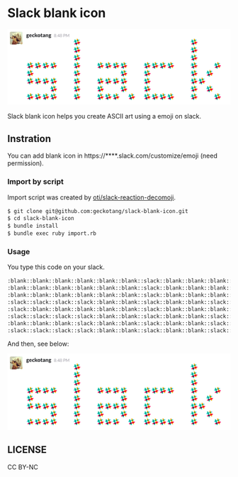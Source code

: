 # Slack blank icon

![](ss.png)

Slack blank icon helps you create ASCII art using a emoji on slack.

## Instration

You can add blank icon in https://****.slack.com/customize/emoji (need permission).

### Import by script

Import script was created by [oti/slack-reaction-decomoji](https://github.com/oti/slack-reaction-decomoji).

```sh
$ git clone git@github.com:geckotang/slack-blank-icon.git
$ cd slack-blank-icon
$ bundle install
$ bundle exec ruby import.rb
```

### Usage

You type this code on your slack.

```
:blank::blank::blank::blank::blank::blank::slack::blank::blank::blank::blank::blank::blank::blank::blank::blank::blank::blank::blank::blank::blank::slack:
:blank::blank::blank::blank::blank::blank::slack::blank::blank::blank::blank::blank::blank::blank::blank::blank::blank::blank::blank::blank::blank::slack:
:blank::blank::blank::blank::blank::blank::slack::blank::blank::blank::blank::blank::blank::blank::blank::blank::blank::blank::blank::blank::blank::slack:
:slack::slack::slack::slack::blank::blank::slack::blank::blank::slack::slack::slack::slack::blank::blank::slack::slack::slack::slack::blank::blank::slack::blank::blank::slack:
:slack::blank::blank::blank::blank::blank::slack::blank::blank::blank::blank::blank::slack::blank::blank::slack::blank::blank::blank::blank::blank::slack::blank::slack:
:slack::slack::slack::slack::blank::blank::slack::blank::blank::slack::slack::slack::slack::blank::blank::slack::blank::blank::blank::blank::blank::slack::slack:
:blank::blank::blank::slack::blank::blank::slack::blank::blank::slack::blank::blank::slack::blank::blank::slack::blank::blank::blank::blank::blank::slack::blank::slack:
:slack::slack::slack::slack::blank::blank::slack::blank::blank::slack::slack::slack::blank::slack::blank::slack::slack::slack::slack::blank::blank::slack::blank::blank::slack:
```

And then, see below:

![](ss.png)

## LICENSE

CC BY-NC
